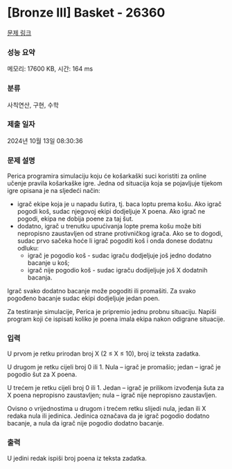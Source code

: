 # [Bronze III] Basket - 26360 

[문제 링크](https://www.acmicpc.net/problem/26360) 

### 성능 요약

메모리: 17600 KB, 시간: 164 ms

### 분류

사칙연산, 구현, 수학

### 제출 일자

2024년 10월 13일 08:30:36

### 문제 설명

<p>Perica programira simulaciju koju će košarkaški suci koristiti za online učenje pravila košarkaške igre. Jedna od situacija koja se pojavljuje tijekom igre opisana je na sljedeći način:</p>

<ul>
	<li>igrač ekipe koja je u napadu šutira, tj. baca loptu prema košu. Ako igrač pogodi koš, sudac njegovoj ekipi dodjeljuje X poena. Ako igrač ne pogodi, ekipa ne dobija poene za taj šut.</li>
	<li>dodatno, igrač u trenutku upućivanja lopte prema košu može biti nepropisno zaustavljen od strane protivničkog igrača. Ako se to dogodi, sudac prvo sačeka hoće li igrač pogoditi koš i onda donese dodatnu odluku:
	<ul>
		<li>igrač je pogodio koš - sudac igraču dodjeljuje još jedno dodatno bacanje u koš;</li>
		<li>igrač nije pogodio koš - sudac igraču dodijeljuje još X dodatnih bacanja.</li>
	</ul>
	</li>
</ul>

<p>Igrač svako dodatno bacanje može pogoditi ili promašiti. Za svako pogođeno bacanje sudac ekipi dodjeljuje jedan poen.</p>

<p>Za testiranje simulacije, Perica je pripremio jednu probnu situaciju. Napiši program koji će ispisati koliko je poena imala ekipa nakon odigrane situacije.</p>

### 입력 

 <p>U prvom je retku prirodan broj X (2 ≤ X ≤ 10), broj iz teksta zadatka.</p>

<p>U drugom je retku cijeli broj 0 ili 1. Nula – igrač je promašio; jedan – igrač je pogodio šut za X poena.</p>

<p>U trećem je retku cijeli broj 0 ili 1. Jedan – igrač je prilikom izvođenja šuta za X poena nepropisno zaustavljen; nula – igrač nije nepropisno zaustavljen.</p>

<p>Ovisno o vrijednostima u drugom i trećem retku slijedi nula, jedan ili X redaka nula ili jedinica. Jedinica označava da je igrač pogodio dodatno bacanje, a nula da igrač nije pogodio dodatno bacanje.</p>

### 출력 

 <p>U jedini redak ispiši broj poena iz teksta zadatka.</p>

